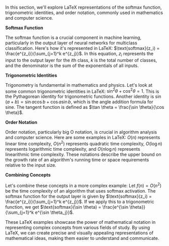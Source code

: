 In this section, we'll explore LaTeX representations of the softmax function, trigonometric identities, and order notation, commonly used in mathematics and computer science.

**Softmax Function**

The softmax function is a crucial component in machine learning, particularly in the output layer of neural networks for multiclass classification. Here's how it's represented in LaTeX: $\text{softmax}(z_i) = \frac{e^{z_i}}{\sum_{j=1}^k e^{z_j}}$. In this equation, $z_i$ represents the input to the output layer for the $i$th class, $k$ is the total number of classes, and the denominator is the sum of the exponentials of all inputs.

**Trigonometric Identities**

Trigonometry is fundamental in mathematics and physics. Let's look at some common trigonometric identities in LaTeX: $\sin^2 \theta + \cos^2 \theta = 1$. This is the Pythagorean identity for trigonometric functions. Another identity is $\sin(a+b) = \sin a \cos b + \cos a \sin b$, which is the angle addition formula for sine. The tangent function is defined as $\tan \theta = \frac{\sin \theta}{\cos \theta}$.

**Order Notation**

Order notation, particularly big O notation, is crucial in algorithm analysis and computer science. Here are some examples in LaTeX: $O(n)$ represents linear time complexity, $O(n^2)$ represents quadratic time complexity, $O(\log n)$ represents logarithmic time complexity, and $O(n \log n)$ represents linearithmic time complexity. These notations describe the upper bound on the growth rate of an algorithm's running time or space requirements relative to the input size.

**Combining Concepts**

Let's combine these concepts in a more complex example: Let $f(n) = O(n^2)$ be the time complexity of an algorithm that uses softmax activation. The softmax function for the output layer is given by $\text{softmax}(z_i) = \frac{e^{z_i}}{\sum_{j=1}^k e^{z_j}}$. If we apply this to a trigonometric function, we get $\text{softmax}(\sin \theta) = \frac{e^{\sin \theta}}{\sum_{j=1}^k e^{\sin \theta_j}}$.

These LaTeX examples showcase the power of mathematical notation in representing complex concepts from various fields of study. By using LaTeX, we can create precise and visually appealing representations of mathematical ideas, making them easier to understand and communicate.